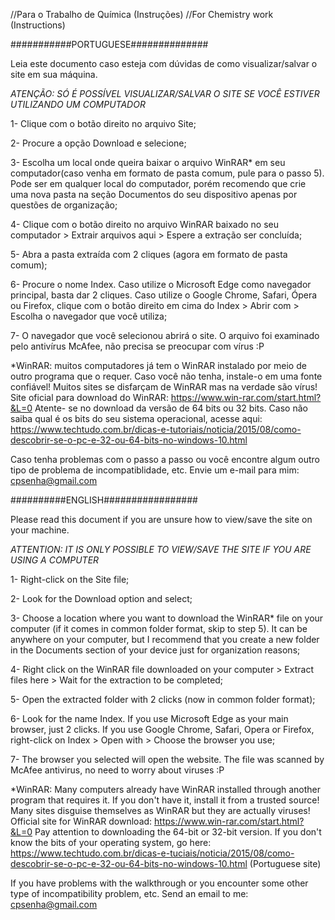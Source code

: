 //Para o Trabalho de Química (Instruções)
//For Chemistry work (Instructions)

###########PORTUGUESE##############

Leia este documento caso esteja com dúvidas de como visualizar/salvar o site em sua máquina.


*ATENÇÃO: SÓ É POSSÍVEL VISUALIZAR/SALVAR O SITE SE VOCÊ ESTIVER UTILIZANDO UM COMPUTADOR*


1- Clique com o botão direito no arquivo Site;

2- Procure a opção Download e selecione;

3- Escolha um local onde queira baixar o arquivo WinRAR* em seu computador(caso venha em formato de pasta comum, pule para o passo 5). Pode ser em qualquer local do computador, porém recomendo que crie uma nova pasta na seção Documentos do seu dispositivo apenas por questões de organização;

4- Clique com o botão direito no arquivo WinRAR baixado no seu computador > Extrair arquivos aqui > Espere a extração ser concluída;

5- Abra a pasta extraída com 2 cliques (agora em formato de pasta comum);

6- Procure o nome Index. Caso utilize o Microsoft Edge como navegador principal, basta dar 2 cliques. Caso utilize o Google Chrome, Safari, Ópera ou Firefox, clique com o botão direito em cima do Index > Abrir com > Escolha o navegador que você utiliza;

7- O navegador que você selecionou abrirá o site. O arquivo foi examinado pelo antivírus McAfee, não precisa se preocupar com vírus :P




*WinRAR: muitos computadores já tem o WinRAR instalado por meio de outro programa que o requer. Caso você não tenha, instale-o em uma fonte confiável! Muitos sites se disfarçam de WinRAR mas na verdade são vírus! Site oficial para download do WinRAR:   https://www.win-rar.com/start.html?&L=0     Atente- se no download da versão de 64 bits ou 32 bits. Caso não saiba qual é os bits do seu sistema operacional, acesse aqui: https://www.techtudo.com.br/dicas-e-tutoriais/noticia/2015/08/como-descobrir-se-o-pc-e-32-ou-64-bits-no-windows-10.html


Caso tenha problemas com o passo a passo ou você encontre algum outro tipo de problema de incompatiblidade, etc. Envie um e-mail para mim: cpsenha@gmail.com




##########ENGLISH#################

Please read this document if you are unsure how to view/save the site on your machine.


*ATTENTION: IT IS ONLY POSSIBLE TO VIEW/SAVE THE SITE IF YOU ARE USING A COMPUTER*


1- Right-click on the Site file;

2- Look for the Download option and select;

3- Choose a location where you want to download the WinRAR* file on your computer (if it comes in common folder format, skip to step 5). It can be anywhere on your computer, but I recommend that you create a new folder in the Documents section of your device just for organization reasons;

4- Right click on the WinRAR file downloaded on your computer > Extract files here > Wait for the extraction to be completed;

5- Open the extracted folder with 2 clicks (now in common folder format);

6- Look for the name Index. If you use Microsoft Edge as your main browser, just 2 clicks. If you use Google Chrome, Safari, Opera or Firefox, right-click on Index > Open with > Choose the browser you use;

7- The browser you selected will open the website. The file was scanned by McAfee antivirus, no need to worry about viruses :P




*WinRAR: Many computers already have WinRAR installed through another program that requires it. If you don't have it, install it from a trusted source! Many sites disguise themselves as WinRAR but they are actually viruses! Official site for WinRAR download: https://www.win-rar.com/start.html?&L=0 Pay attention to downloading the 64-bit or 32-bit version. If you don't know the bits of your operating system, go here: https://www.techtudo.com.br/dicas-e-tuciais/noticia/2015/08/como-descobrir-se-o-pc-e-32-ou-64-bits-no-windows-10.html (Portuguese site)


If you have problems with the walkthrough or you encounter some other type of incompatibility problem, etc. Send an email to me: cpsenha@gmail.com
